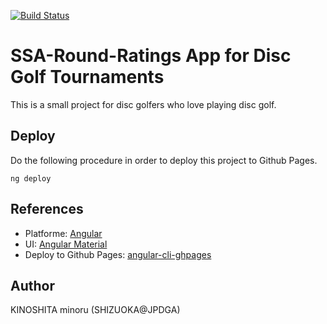 [![Build Status](https://travis-ci.org/jpdga-shizuoka/ssa-round-ratings.svg?branch=master)](https://travis-ci.org/jpdga-shizuoka/ssa-round-ratings)

# SSA-Round-Ratings App for Disc Golf Tournaments

This is a small project for disc golfers who love playing disc golf.

## Deploy

Do the following procedure in order to deploy this project to Github Pages.

```shell
ng deploy
```

## References

* Platforme: [Angular](https://angular.io)
* UI: [Angular Material](https://material.angular.io)
* Deploy to Github Pages: [angular-cli-ghpages](https://github.com/angular-schule/angular-cli-ghpages)

## Author
KINOSHITA minoru (SHIZUOKA@JPDGA)
